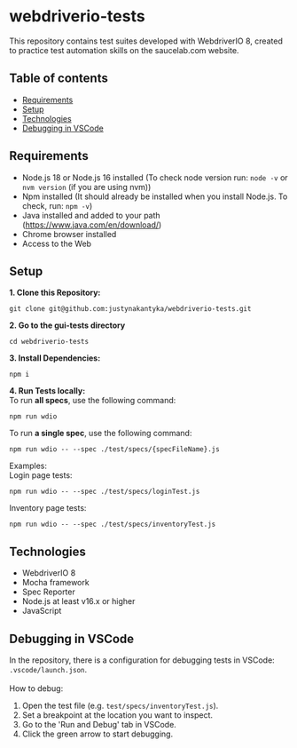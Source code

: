 # webdriverio-tests

This repository contains test suites developed with WebdriverIO 8, created to practice test automation skills on the saucelab.com website.

## Table of contents
* [Requirements](#requirements)
* [Setup](#setup)
* [Technologies](#technologies)
* [Debugging in VSCode](#debugging-in-vscode)

## Requirements
- Node.js 18 or Node.js 16 installed (To check node version run: `node -v` or `nvm version` (if you are using nvm))
- Npm installed (It should already be installed when you install Node.js. To check, run: `npm -v`)
- Java installed and added to your path (https://www.java.com/en/download/)
- Chrome browser installed
- Access to the Web

## Setup
**1. Clone this Repository:**
```
git clone git@github.com:justynakantyka/webdriverio-tests.git
```
**2. Go to the gui-tests directory**
```
cd webdriverio-tests
```
**3. Install Dependencies:**
```
npm i
```
**4. Run Tests locally:** \
To run **all specs**, use the following command:
```
npm run wdio
```
To run **a single spec**, use the following command: 
```
npm run wdio -- --spec ./test/specs/{specFileName}.js
```
Examples: \
Login page tests:
```
npm run wdio -- --spec ./test/specs/loginTest.js
```
Inventory page tests:
```
npm run wdio -- --spec ./test/specs/inventoryTest.js
```

## Technologies
- WebdriverIO 8
- Mocha framework
- Spec Reporter
- Node.js at least v16.x or higher
- JavaScript

## Debugging in VSCode
In the repository, there is a configuration for debugging tests in VSCode: `.vscode/launch.json`. \
\
How to debug:
1. Open the test file (e.g. `test/specs/inventoryTest.js`).
2. Set a breakpoint at the location you want to inspect.
3. Go to the 'Run and Debug' tab in VSCode.
4. Click the green arrow to start debugging.